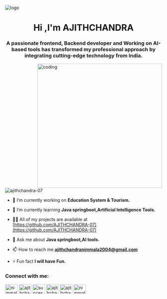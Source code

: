 
  ![logo](https://plus.unsplash.com/premium_photo-1683121710572-7723bd2e235d?fm=jpg&q=60&w=3000&ixlib=rb-4.0.3&ixid=M3wxMjA3fDB8MHxzZWFyY2h8MTJ8fGFpfGVufDB8fDB8fHwx)
<h1 align="center">Hi ,I'm AJITHCHANDRA
<h3 align="center">A passionate frontend, Backend developer and Working on AI-based tools has transformed my professional approach by integrating cutting-edge technology from India.</h3>
<img align="right" alt="coding" width="400" src="https://i.pinimg.com/originals/d4/81/f3/d481f3c72e283309071f79e01b05c06d.gif"/>
<p align="left"> <img src="https://komarev.com/ghpvc/?username=ajithchandra-07&label=Profile%20views&color=0e75b6&style=flat" alt="ajithchandra-07" /> </p>

- 🔭 I’m currently working on **Education System & Tourism.**

- 🌱 I’m currently learning **Java springboot,Artificial Intelligence Tools.**

- 👨‍💻 All of my projects are available at [https://github.com/AJITHCHANDRA-07](https://github.com/AJITHCHANDRA-07)

- 💬 Ask me about **Java springboot,AI tools.**

- 📫 How to reach me **ajithchandranimmala2004@gmail.com**

- ⚡ Fun fact **I will have Fun.**

<h3 align="left">Connect with me:</h3>
<p align="left">
<a href="https://linkedin.com/in/nimmala-ajithchandra" target="blank"><img align="center" src="https://raw.githubusercontent.com/rahuldkjain/github-profile-readme-generator/master/src/images/icons/Social/linked-in-alt.svg" alt="nimmala-ajithchandra" height="30" width="40" /></a>
<a href="https://instagram.com/ajithchandra_07" target="blank"><img align="center" src="https://raw.githubusercontent.com/rahuldkjain/github-profile-readme-generator/master/src/images/icons/Social/instagram.svg" alt="ajithchandra_07" height="30" width="40" /></a>
<a href="https://www.youtube.com/c/successkahub" target="blank"><img align="center" src="https://raw.githubusercontent.com/rahuldkjain/github-profile-readme-generator/master/src/images/icons/Social/youtube.svg" alt="successkahub" height="30" width="40" /></a>
<a href="https://www.codechef.com/users/ajithchandra07" target="blank"><img align="center" src="https://cdn.jsdelivr.net/npm/simple-icons@3.1.0/icons/codechef.svg" alt="ajithchandra07" height="30" width="40" /></a>
<a href="https://www.hackerrank.com/ajithchandra752" target="blank"><img align="center" src="https://raw.githubusercontent.com/rahuldkjain/github-profile-readme-generator/master/src/images/icons/Social/hackerrank.svg" alt="ajithchandra752" height="30" width="40" /></a>
<a href="https://www.leetcode.com/nimmala-ajithchandra" target="blank"><img align="center" src="https://raw.githubusercontent.com/rahuldkjain/github-profile-readme-generator/master/src/images/icons/Social/leet-code.svg" alt="nimmala-ajithchandra" height="30" width="40" /></a>
</p>




